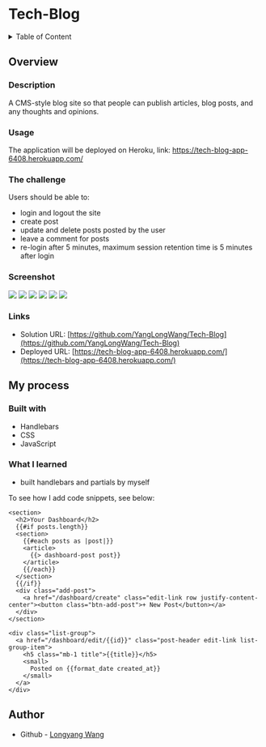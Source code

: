 # Tech-Blog

<details>
<summary>Table of Content</summary>

- [Overview](#overview)
  - [Description](#description)
  - [Usage](#usage)
  - [The challenge](#the-challenge)
  - [Screenshot](#screenshot)
  - [Links](#links)
- [My process](#my-process)
  - [Built with](#built-with)
  - [What I learned](#what-i-learned)
- [Author](#author)
</details>

## Overview

### Description
A CMS-style blog site so that people can publish articles, blog posts, and any thoughts and opinions.

### Usage

The application will be deployed on Heroku, link: https://tech-blog-app-6408.herokuapp.com/

### The challenge

Users should be able to:

- login and logout the site
- create post
- update and delete posts posted by the user
- leave a comment for posts
- re-login after 5 minutes, maximum session retention time is 5 minutes after login

### Screenshot

![](./assets/images/The%20Tech%20Blog%20-%201.png)
![](./assets/images/The%20Tech%20Blog%20-%202.png)
![](./assets/images/The%20Tech%20Blog%20-%203.png)
![](./assets/images/The%20Tech%20Blog%20-%204.png)
![](./assets/images/The%20Tech%20Blog%20-%205.png)
![](./assets/images/The%20Tech%20Blog%20-%206.png)

### Links

- Solution URL: [https://github.com/YangLongWang/Tech-Blog](https://github.com/YangLongWang/Tech-Blog)
- Deployed URL: [https://tech-blog-app-6408.herokuapp.com/](https://tech-blog-app-6408.herokuapp.com/)

## My process

### Built with

- Handlebars
- CSS
- JavaScript

### What I learned

- built handlebars and partials by myself

To see how I add code snippets, see below:

```Handlebars
<section>
  <h2>Your Dashboard</h2>
  {{#if posts.length}}
  <section>
    {{#each posts as |post|}}
    <article>
      {{> dashboard-post post}}
    </article>
    {{/each}}
  </section>
  {{/if}}
  <div class="add-post">
    <a href="/dashboard/create" class="edit-link row justify-content-center"><button class="btn-add-post">+ New Post</button></a>
  </div>
</section>

<div class="list-group">
  <a href="/dashboard/edit/{{id}}" class="post-header edit-link list-group-item">
    <h5 class="mb-1 title">{{title}}</h5>
    <small>
      Posted on {{format_date created_at}}
    </small>
  </a>
</div>
```
## Author

- Github - [Longyang Wang](https://github.com/YangLongWang)